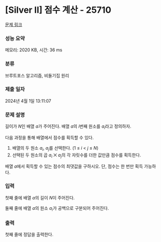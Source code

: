 # [Silver II] 점수 계산 - 25710 

[문제 링크](https://www.acmicpc.net/problem/25710) 

### 성능 요약

메모리: 2020 KB, 시간: 36 ms

### 분류

브루트포스 알고리즘, 비둘기집 원리

### 제출 일자

2024년 4월 1일 13:11:07

### 문제 설명

<p>길이가 <em>N</em>인 배열 <em>a</em>가 주어진다. 배열 <em>a</em>의 <em>i</em>번째 원소를 <em>a<sub>i</sub></em>라고 정의하자.</p>

<p>다음 과정을 통해 배열에서 점수를 획득할 수 있다.</p>

<ol>
	<li>배열의 두 원소 <em>a<sub>i</sub></em>, <em>a<sub>j</sub></em>를 선택한다. (1 ≤ <em>i</em> < <em>j</em> ≤ <em>N</em>)</li>
	<li>선택된 두 원소의 곱 <em>a<sub>i</sub></em> ⨉ <i>a<sub>j</sub></i>의 각 자릿수를 더한 값만큼 점수를 획득한다.</li>
</ol>

<p>배열 <em>a</em>에서 획득할 수 있는 점수의 최댓값을 구하시오. 단, 점수는 한 번만 획득 가능하다.</p>

### 입력 

 <p>첫째 줄에 배열 <em>a</em>의 길이 <em>N</em>이 주어진다.</p>

<p>둘째 줄에 배열 <em>a</em>의 원소 <em>a<sub>i</sub></em>가 공백으로 구분되어 주어진다.</p>

### 출력 

 <p>첫째 줄에 정답을 출력한다.</p>

